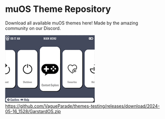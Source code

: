 # muOS Theme Repository

Download all available muOS themes here! Made by the amazing community on our Discord.

![GarstardOS](/preview/GarstardOS.png)
https://github.com/VagueParade/themes-testing/releases/download/2024-05-16_1528/GarstardOS.zip
